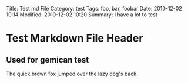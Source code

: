 Title: Test md File
Category: test
Tags: foo, bar, foobar
Date: 2010-12-02 10:14
Modified: 2010-12-02 10:20
Summary: I have a lot to test

Test Markdown File Header
=========================

Used for gemican test
---------------------

The quick brown fox jumped over the lazy dog's back.
